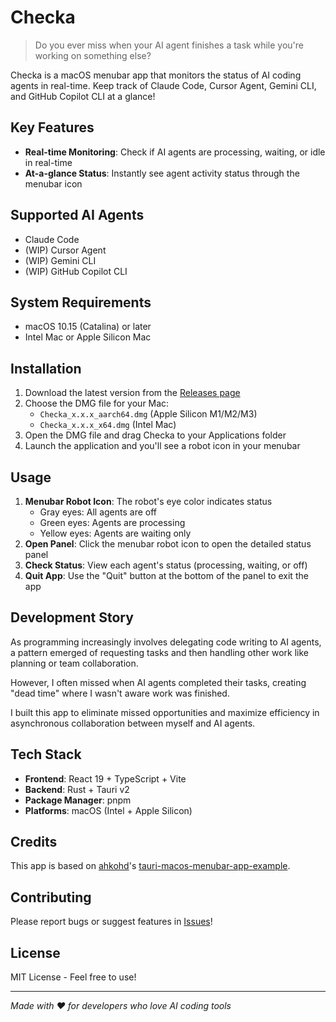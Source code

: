 # Checka

> Do you ever miss when your AI agent finishes a task while you're working on something else?

Checka is a macOS menubar app that monitors the status of AI coding agents in real-time. Keep track of Claude Code, Cursor Agent, Gemini CLI, and GitHub Copilot CLI at a glance!

## Key Features

- **Real-time Monitoring**: Check if AI agents are processing, waiting, or idle in real-time
- **At-a-glance Status**: Instantly see agent activity status through the menubar icon

## Supported AI Agents

- Claude Code
- (WIP) Cursor Agent
- (WIP) Gemini CLI
- (WIP) GitHub Copilot CLI

## System Requirements

- macOS 10.15 (Catalina) or later
- Intel Mac or Apple Silicon Mac

## Installation

1. Download the latest version from the [Releases page](https://github.com/kennycha/checka/releases)
2. Choose the DMG file for your Mac:
   - `Checka_x.x.x_aarch64.dmg` (Apple Silicon M1/M2/M3)
   - `Checka_x.x.x_x64.dmg` (Intel Mac)
3. Open the DMG file and drag Checka to your Applications folder
4. Launch the application and you'll see a robot icon in your menubar

## Usage

1. **Menubar Robot Icon**: The robot's eye color indicates status
   - Gray eyes: All agents are off
   - Green eyes: Agents are processing
   - Yellow eyes: Agents are waiting only
2. **Open Panel**: Click the menubar robot icon to open the detailed status panel
3. **Check Status**: View each agent's status (processing, waiting, or off)
4. **Quit App**: Use the "Quit" button at the bottom of the panel to exit the app

## Development Story

As programming increasingly involves delegating code writing to AI agents, a pattern emerged of requesting tasks and then handling other work like planning or team collaboration.

However, I often missed when AI agents completed their tasks, creating "dead time" where I wasn't aware work was finished.

I built this app to eliminate missed opportunities and maximize efficiency in asynchronous collaboration between myself and AI agents.

## Tech Stack

- **Frontend**: React 19 + TypeScript + Vite
- **Backend**: Rust + Tauri v2
- **Package Manager**: pnpm
- **Platforms**: macOS (Intel + Apple Silicon)

## Credits

This app is based on [ahkohd](https://github.com/ahkohd)'s [tauri-macos-menubar-app-example](https://github.com/ahkohd/tauri-macos-menubar-app-example).

## Contributing

Please report bugs or suggest features in [Issues](https://github.com/kennycha/checka/issues)!

## License

MIT License - Feel free to use!

---

_Made with ❤️ for developers who love AI coding tools_
